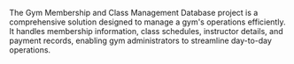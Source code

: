 The Gym Membership and Class Management Database project is a comprehensive solution designed to manage a gym's operations efficiently. It handles membership information, class schedules, instructor details, and payment records, enabling gym administrators to streamline day-to-day operations.
